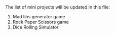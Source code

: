 The list of mini projects will be updated in this file:

1. Mad libs generator game
2. Rock Paper Scissors game
3. Dice Rolling Simulator

